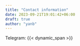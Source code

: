 ```yaml
---
title: "Contact information"
date: 2023-09-21T19:01:42+06:00
draft: true
author: "yanb"
---
```


Telegram: {{< dynamic_span >}}